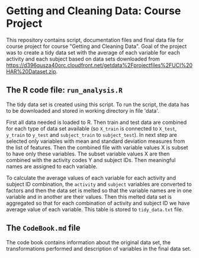 # Getting and Cleaning Data: Course Project

This repository contains script, documentation files and final data file for course project for course "Getting and Cleaning Data". Goal of the project was to create a tidy data set with the average of each variable for each activity and each subject based on data sets downloaded from https://d396qusza40orc.cloudfront.net/getdata%2Fprojectfiles%2FUCI%20HAR%20Dataset.zip. 

## The R code file: `run_analysis.R`
The tidy data set is created using this script. To run the script, the data has to be downloaded and stored in working directory in file 'data'. 

First all data needed is loaded to R. Then train and test data are combined for each type of data set available (so `X_train` is connected to `X_test`, `y_train` to `y_test` and `subject_train` to `subject_test`). In next step are selected only variables with mean and standard deviation measures from the list of features. Then the combined file with variable values X is subset to have only these variables. The subset variable values X are then combined with the activity codes Y and subject IDs. Then meaningful names are assigned to each variable. 

To calculate the average values of each variable for each activity and subject ID combination, the `activity` and `subject` variables are converted to factors and then the data set is melted so that the variable names are in one variable and in another are their values. Then this melted data set is aggregated so that for each combination of activity and subject ID we have average value of each variable. This table is stored to `tidy_data.txt` file. 

## The `CodeBook.md` file
The code book contains information about the original data set, the transformations performed and description of variables in the final data set. 
